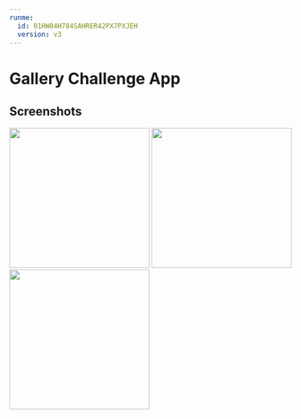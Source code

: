 ```yaml
---
runme:
  id: 01HW04H784SAHRER42PX7PXJEH
  version: v3
---
```


# Gallery Challenge App

## Screenshots

<p>
    <img src="" width="250" />
    <img src="" width="250" />
    <img src="" width="250" />
    
</p>
